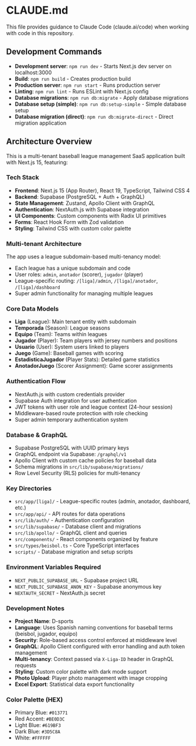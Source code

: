 # CLAUDE.md

This file provides guidance to Claude Code (claude.ai/code) when working with code in this repository.

## Development Commands

- **Development server**: `npm run dev` - Starts Next.js dev server on localhost:3000
- **Build**: `npm run build` - Creates production build
- **Production server**: `npm run start` - Runs production server
- **Linting**: `npm run lint` - Runs ESLint with Next.js config
- **Database migrations**: `npm run db:migrate` - Apply database migrations
- **Database setup (simple)**: `npm run db:setup-simple` - Simple database setup
- **Database migration (direct)**: `npm run db:migrate-direct` - Direct migration application

## Architecture Overview

This is a multi-tenant baseball league management SaaS application built with Next.js 15, featuring:

### Tech Stack
- **Frontend**: Next.js 15 (App Router), React 19, TypeScript, Tailwind CSS 4
- **Backend**: Supabase (PostgreSQL + Auth + GraphQL)
- **State Management**: Zustand, Apollo Client with GraphQL
- **Authentication**: NextAuth.js with Supabase integration
- **UI Components**: Custom components with Radix UI primitives
- **Forms**: React Hook Form with Zod validation
- **Styling**: Tailwind CSS with custom color palette

### Multi-tenant Architecture
The app uses a league subdomain-based multi-tenancy model:
- Each league has a unique subdomain and code
- User roles: `admin`, `anotador` (scorer), `jugador` (player)
- League-specific routing: `/[liga]/admin`, `/[liga]/anotador`, `/[liga]/dashboard`
- Super admin functionality for managing multiple leagues

### Core Data Models
- **Liga** (League): Main tenant entity with subdomain
- **Temporada** (Season): League seasons
- **Equipo** (Team): Teams within leagues
- **Jugador** (Player): Team players with jersey numbers and positions
- **Usuario** (User): System users linked to players
- **Juego** (Game): Baseball games with scoring
- **EstadisticaJugador** (Player Stats): Detailed game statistics
- **AnotadorJuego** (Scorer Assignment): Game scorer assignments

### Authentication Flow
- NextAuth.js with custom credentials provider
- Supabase Auth integration for user authentication
- JWT tokens with user role and league context (24-hour session)
- Middleware-based route protection with role checking
- Super admin temporary authentication system

### Database & GraphQL
- Supabase PostgreSQL with UUID primary keys
- GraphQL endpoint via Supabase: `/graphql/v1`
- Apollo Client with custom cache policies for baseball data
- Schema migrations in `src/lib/supabase/migrations/`
- Row Level Security (RLS) policies for multi-tenancy

### Key Directories
- `src/app/[liga]/` - League-specific routes (admin, anotador, dashboard, etc.)
- `src/app/api/` - API routes for data operations
- `src/lib/auth/` - Authentication configuration
- `src/lib/supabase/` - Database client and migrations
- `src/lib/apollo/` - GraphQL client and queries
- `src/components/` - React components organized by feature
- `src/types/beisbol.ts` - Core TypeScript interfaces
- `scripts/` - Database migration and setup scripts

### Environment Variables Required
- `NEXT_PUBLIC_SUPABASE_URL` - Supabase project URL
- `NEXT_PUBLIC_SUPABASE_ANON_KEY` - Supabase anonymous key
- `NEXTAUTH_SECRET` - NextAuth.js secret

### Development Notes
- **Project Name**: D-sports
- **Language**: Uses Spanish naming conventions for baseball terms (beisbol, jugador, equipo)
- **Security**: Role-based access control enforced at middleware level
- **GraphQL**: Apollo Client configured with error handling and auth token management
- **Multi-tenancy**: Context passed via `X-Liga-ID` header in GraphQL requests
- **Styling**: Custom color palette with dark mode support
- **Photo Upload**: Player photo management with image cropping
- **Excel Export**: Statistical data export functionality

### Color Palette (HEX)
- Primary Blue: `#013771`
- Red Accent: `#BE0D3C` 
- Light Blue: `#619BF3`
- Dark Blue: `#3D5C8A`
- White: `#FFFFFF`